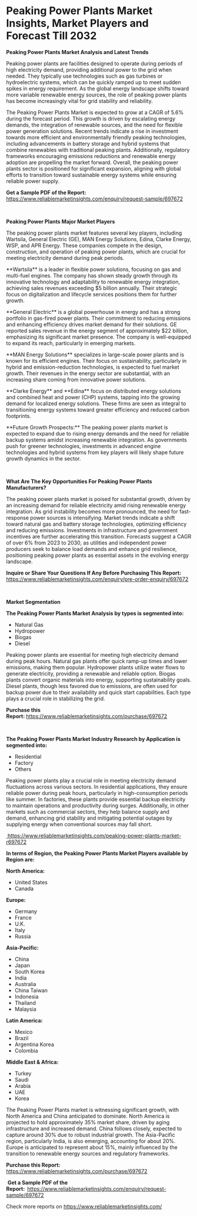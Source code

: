 <p><h1>Peaking Power Plants Market Insights, Market Players and Forecast Till 2032</h1></p><p><strong>Peaking Power Plants Market Analysis and Latest Trends</strong></p>
<p><p>Peaking power plants are facilities designed to operate during periods of high electricity demand, providing additional power to the grid when needed. They typically use technologies such as gas turbines or hydroelectric systems, which can be quickly ramped up to meet sudden spikes in energy requirement. As the global energy landscape shifts toward more variable renewable energy sources, the role of peaking power plants has become increasingly vital for grid stability and reliability.</p><p>The Peaking Power Plants Market is expected to grow at a CAGR of 5.6% during the forecast period. This growth is driven by escalating energy demands, the integration of renewable sources, and the need for flexible power generation solutions. Recent trends indicate a rise in investment towards more efficient and environmentally friendly peaking technologies, including advancements in battery storage and hybrid systems that combine renewables with traditional peaking plants. Additionally, regulatory frameworks encouraging emissions reductions and renewable energy adoption are propelling the market forward. Overall, the peaking power plants sector is positioned for significant expansion, aligning with global efforts to transition toward sustainable energy systems while ensuring reliable power supply.</p></p>
<p><strong>Get a Sample PDF of the Report:&nbsp;</strong> <a href="https://www.reliablemarketinsights.com/enquiry/request-sample/697672?utm_campaign=2013&utm_medium=2&utm_source=Github&utm_content=ia&utm_term=17022025&utm_id=peaking-power-plants">https://www.reliablemarketinsights.com/enquiry/request-sample/697672</a></p>
<p>&nbsp;</p>
<p><strong>Peaking Power Plants Major Market Players</strong></p>
<p><p>The peaking power plants market features several key players, including Wartsila, General Electric (GE), MAN Energy Solutions, Edina, Clarke Energy, WSP, and APR Energy. These companies compete in the design, construction, and operation of peaking power plants, which are crucial for meeting electricity demand during peak periods.</p><p>**Wartsila** is a leader in flexible power solutions, focusing on gas and multi-fuel engines. The company has shown steady growth through its innovative technology and adaptability to renewable energy integration, achieving sales revenues exceeding $5 billion annually. Their strategic focus on digitalization and lifecycle services positions them for further growth.</p><p>**General Electric** is a global powerhouse in energy and has a strong portfolio in gas-fired power plants. Their commitment to reducing emissions and enhancing efficiency drives market demand for their solutions. GE reported sales revenue in the energy segment of approximately $22 billion, emphasizing its significant market presence. The company is well-equipped to expand its reach, particularly in emerging markets.</p><p>**MAN Energy Solutions** specializes in large-scale power plants and is known for its efficient engines. Their focus on sustainability, particularly in hybrid and emission-reduction technologies, is expected to fuel market growth. Their revenues in the energy sector are substantial, with an increasing share coming from innovative power solutions.</p><p>**Clarke Energy** and **Edina** focus on distributed energy solutions and combined heat and power (CHP) systems, tapping into the growing demand for localized energy solutions. These firms are seen as integral to transitioning energy systems toward greater efficiency and reduced carbon footprints.</p><p>**Future Growth Prospects:** The peaking power plants market is expected to expand due to rising energy demands and the need for reliable backup systems amidst increasing renewable integration. As governments push for greener technologies, investments in advanced engine technologies and hybrid systems from key players will likely shape future growth dynamics in the sector.</p></p>
<p>&nbsp;</p>
<p><strong>What Are The Key Opportunities For Peaking Power Plants Manufacturers?</strong></p>
<p><p>The peaking power plants market is poised for substantial growth, driven by an increasing demand for reliable electricity amid rising renewable energy integration. As grid instability becomes more pronounced, the need for fast-response power sources is intensifying. Market trends indicate a shift toward natural gas and battery storage technologies, optimizing efficiency and reducing emissions. Investments in infrastructure and government incentives are further accelerating this transition. Forecasts suggest a CAGR of over 6% from 2023 to 2030, as utilities and independent power producers seek to balance load demands and enhance grid resilience, positioning peaking power plants as essential assets in the evolving energy landscape.</p></p>
<p><strong>Inquire or Share Your Questions If Any Before Purchasing This Report:</strong> <a href="https://www.reliablemarketinsights.com/enquiry/pre-order-enquiry/697672?utm_campaign=2013&utm_medium=2&utm_source=Github&utm_content=ia&utm_term=17022025&utm_id=peaking-power-plants">https://www.reliablemarketinsights.com/enquiry/pre-order-enquiry/697672</a></p>
<p>&nbsp;</p>
<p><strong>Market Segmentation</strong></p>
<p><strong>The Peaking Power Plants Market Analysis by types is segmented into:</strong></p>
<p><ul><li>Natural Gas</li><li>Hydropower</li><li>Biogas</li><li>Diesel</li></ul></p>
<p><p>Peaking power plants are essential for meeting high electricity demand during peak hours. Natural gas plants offer quick ramp-up times and lower emissions, making them popular. Hydropower plants utilize water flows to generate electricity, providing a renewable and reliable option. Biogas plants convert organic materials into energy, supporting sustainability goals. Diesel plants, though less favored due to emissions, are often used for backup power due to their availability and quick start capabilities. Each type plays a crucial role in stabilizing the grid.</p></p>
<p><strong>Purchase this Report:&nbsp;</strong><a href="https://www.reliablemarketinsights.com/purchase/697672?utm_campaign=2013&utm_medium=2&utm_source=Github&utm_content=ia&utm_term=17022025&utm_id=peaking-power-plants">https://www.reliablemarketinsights.com/purchase/697672</a></p>
<p>&nbsp;</p>
<p><strong>The Peaking Power Plants Market Industry Research by Application is segmented into:</strong></p>
<p><ul><li>Residential</li><li>Factory</li><li>Others</li></ul></p>
<p><p>Peaking power plants play a crucial role in meeting electricity demand fluctuations across various sectors. In residential applications, they ensure reliable power during peak hours, particularly in high-consumption periods like summer. In factories, these plants provide essential backup electricity to maintain operations and productivity during surges. Additionally, in other markets such as commercial sectors, they help balance supply and demand, enhancing grid stability and mitigating potential outages by supplying energy when conventional sources may fall short.</p></p>
<p><a href="https://www.reliablemarketinsights.com/peaking-power-plants-market-r697672?utm_campaign=2013&utm_medium=2&utm_source=Github&utm_content=ia&utm_term=17022025&utm_id=peaking-power-plants">&nbsp;https://www.reliablemarketinsights.com/peaking-power-plants-market-r697672</a></p>
<p><strong>In terms of Region, the Peaking Power Plants Market Players available by Region are:</strong></p>
<p>
    <p> <strong> North America: </strong>
        <ul>
            <li>United States</li>
            <li>Canada</li>
        </ul>
        </p> 
    <p> <strong> Europe: </strong>
        <ul>
            <li>Germany</li>
            <li>France</li>
            <li>U.K.</li>
            <li>Italy</li>
            <li>Russia</li>
        </ul>
        </p> 
    <p> <strong> Asia-Pacific: </strong>
        <ul>
            <li>China</li>
            <li>Japan</li>
            <li>South Korea</li>
            <li>India</li>
            <li>Australia</li>
            <li>China Taiwan</li>
            <li>Indonesia</li>
            <li>Thailand</li>
            <li>Malaysia</li>
        </ul>
        </p> 
    <p> <strong> Latin America: </strong>
        <ul>
            <li>Mexico</li>
            <li>Brazil</li>
            <li>Argentina Korea</li>
            <li>Colombia</li>
        </ul>
        </p> 
    <p> <strong> Middle East & Africa: </strong>
        <ul>
            <li>Turkey</li>
            <li>Saudi</li>
            <li>Arabia</li>
            <li>UAE</li>
            <li>Korea</li>
        </ul>
    </p>
    </p>
<p><p>The Peaking Power Plants market is witnessing significant growth, with North America and China anticipated to dominate. North America is projected to hold approximately 35% market share, driven by aging infrastructure and increased demand. China follows closely, expected to capture around 30% due to robust industrial growth. The Asia-Pacific region, particularly India, is also emerging, accounting for about 20%. Europe is anticipated to represent about 15%, mainly influenced by the transition to renewable energy sources and regulatory frameworks.</p></p>
<p><strong>Purchase this Report: </strong><a href="https://www.reliablemarketinsights.com/purchase/697672?utm_campaign=2013&utm_medium=2&utm_source=Github&utm_content=ia&utm_term=17022025&utm_id=peaking-power-plants">https://www.reliablemarketinsights.com/purchase/697672</a></p>
<p>&nbsp;<strong>Get a Sample PDF of the Report:&nbsp;&nbsp;</strong><a href="https://www.reliablemarketinsights.com/enquiry/request-sample/697672?utm_campaign=2013&utm_medium=2&utm_source=Github&utm_content=ia&utm_term=17022025&utm_id=peaking-power-plants">https://www.reliablemarketinsights.com/enquiry/request-sample/697672</a></p>
<p><strong></strong></p>
<p>Check more reports on <a href="https://www.reliablemarketinsights.com/?utm_campaign=2013&utm_medium=2&utm_source=Github&utm_content=ia&utm_term=17022025&utm_id=peaking-power-plants">https://www.reliablemarketinsights.com/</a></p>